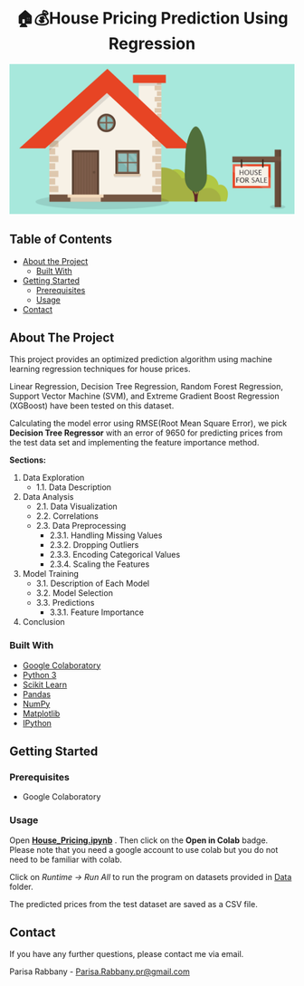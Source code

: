 
# <center>🏠💰House Pricing Prediction Using Regression

![house demo](house.png)

## Table of Contents

* [About the Project](#about-the-project)
  * [Built With](#built-with)
* [Getting Started](#getting-started)
  * [Prerequisites](#prerequisites)
  * [Usage](#usage)
* [Contact](#contact)

<!-- ABOUT THE PROJECT -->
## About The Project
This project provides an optimized prediction algorithm using machine learning regression techniques for house prices. 

Linear Regression, Decision Tree Regression, Random Forest Regression, Support Vector Machine (SVM), and Extreme Gradient Boost Regression (XGBoost) have been tested on this dataset. 

Calculating the model error using RMSE(Root Mean Square Error), we pick **Decision Tree Regressor** with an error of 9650 for predicting prices from the test data set and implementing the feature importance method.

**Sections:** 
 1. Data Exploration
	 - 1.1. Data Description
2. Data Analysis
	- 2.1. Data Visualization
	- 2.2. Correlations
	- 2.3. Data Preprocessing 
	     - 2.3.1. Handling Missing Values 
		- 2.3.2. Dropping Outliers
		- 2.3.3. Encoding Categorical Values
		- 2.3.4. Scaling the Features
3. Model Training
	 - 3.1. Description of Each Model
	 - 3.2. Model Selection 
	 - 3.3. Predictions
		 - 3.3.1. Feature Importance
4. Conclusion 


### Built With
* [Google Colaboratory](https://colab.research.google.com/)
* [Python 3](https://www.python.org/)
* [Scikit Learn](https://scikit-learn.org/stable/)
* [Pandas](https://pandas.pydata.org/)
* [NumPy](https://numpy.org/)
* [Matplotlib](https://matplotlib.org/)
*  [IPython](https://ipython.org/)

<!-- GETTING STARTED -->
## Getting Started

### Prerequisites
 - Google Colaboratory

### Usage
Open **[House_Pricing.ipynb](https://github.com/LadyPary/HousePricingPrediction/blob/main/House_Pricing.ipynb)** . Then click on the **Open in Colab** badge. Please note that you need a google account to use colab but you do not need to be familiar with colab.
	
Click on *Runtime -> Run All*  to run the program on datasets provided in [Data](https://github.com/LadyPary/HousePricingPrediction/tree/main/Data) folder. 

The predicted prices from the test dataset are saved as a CSV file. 

<!-- CONTACT -->
## Contact
If you have any further questions, please contact me via email.

Parisa Rabbany - Parisa.Rabbany.pr@gmail.com
